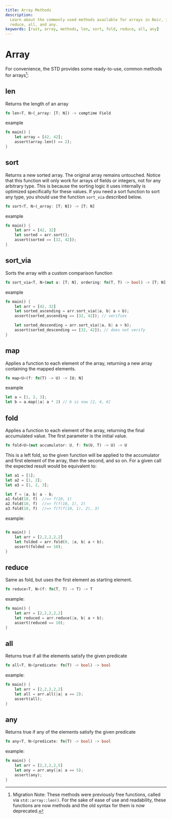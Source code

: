 ```yaml
---
title: Array Methods
description:
  Learn about the commonly used methods available for arrays in Noir, including len, sort, fold,
  reduce, all, and any.
keywords: [rust, array, methods, len, sort, fold, reduce, all, any]
---
```


# Array

For convenience, the STD provides some ready-to-use, common methods for arrays[^migrationnote]:

## len

Returns the length of an array

```rust
fn len<T, N>(_array: [T; N]) -> comptime Field
```

example

```rust
fn main() {
    let array = [42, 42];
    assert(array.len() == 2);
}
```

## sort

Returns a new sorted array. The original array remains untouched. Notice that this function will
only work for arrays of fields or integers, not for any arbitrary type. This is because the sorting
logic it uses internally is optimized specifically for these values. If you need a sort function to
sort any type, you should use the function `sort_via` described below.

```rust
fn sort<T, N>(_array: [T; N]) -> [T; N]
```

example

```rust
fn main() {
    let arr = [42, 32]
    let sorted = arr.sort();
    assert(sorted == [32, 42]);
}
```

## sort_via

Sorts the array with a custom comparison function

```rust
fn sort_via<T, N>(mut a: [T; N], ordering: fn(T, T) -> bool) -> [T; N]
```

example

```rust
fn main() {
    let arr = [42, 32]
    let sorted_ascending = arr.sort_via(|a, b| a < b);
    assert(sorted_ascending == [32, 42]); // verifies

    let sorted_descending = arr.sort_via(|a, b| a > b);
    assert(sorted_descending == [32, 42]); // does not verify
}
```

## map

Applies a function to each element of the array, returning a new array containing the mapped elements.

```rust
fn map<U>(f: fn(T) -> U) -> [U; N]
```

example

```rust
let a = [1, 2, 3];
let b = a.map(|a| a * 2) // b is now [2, 4, 6]
```

## fold

Applies a function to each element of the array, returning the final accumulated value. The first
parameter is the initial value.

```rust
fn fold<U>(mut accumulator: U, f: fn(U, T) -> U) -> U
```

This is a left fold, so the given function will be applied to the accumulator and first element of
the array, then the second, and so on. For a given call the expected result would be equivalent to:

```rust
let a1 = [1];
let a2 = [1, 2];
let a3 = [1, 2, 3];

let f = |a, b| a - b;
a1.fold(10, f)  //=> f(10, 1)
a2.fold(10, f)  //=> f(f(10, 1), 2)
a3.fold(10, f)  //=> f(f(f(10, 1), 2), 3)
```

example:

```rust

fn main() {
    let arr = [2,2,2,2,2]
    let folded = arr.fold(0, |a, b| a + b);
    assert(folded == 10);
}

```

## reduce

Same as fold, but uses the first element as starting element.

```rust
fn reduce<T, N>(f: fn(T, T) -> T) -> T
```

example:

```rust
fn main() {
    let arr = [2,2,2,2,2]
    let reduced = arr.reduce(|a, b| a + b);
    assert(reduced == 10);
}
```

## all

Returns true if all the elements satisfy the given predicate

```rust
fn all<T, N>(predicate: fn(T) -> bool) -> bool
```

example:

```rust
fn main() {
    let arr = [2,2,2,2,2]
    let all = arr.all(|a| a == 2);
    assert(all);
}
```

## any

Returns true if any of the elements satisfy the given predicate

```rust
fn any<T, N>(predicate: fn(T) -> bool) -> bool
```

example:

```rust
fn main() {
    let arr = [2,2,2,2,5]
    let any = arr.any(|a| a == 5);
    assert(any);
}

```

[^migrationnote]:
    Migration Note: These methods were previously free functions, called via `std::array::len()`.
    For the sake of ease of use and readability, these functions are now methods and the old syntax
    for them is now deprecated.
